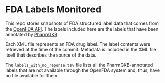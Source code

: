 # FDA Labels Monitored

This repo stores snapshots of FDA structured label data that comes from the [OpenFDA API](https://open.fda.gov/). The labels included here are the labels that have been annotated by [PharmGKB](https://www.pharmgkb.org/).

Each XML file represents an FDA drug label. The label contents were retrieved at the time of the commit. Metadata is included in the XML file itself that describes the source of the data.

The `labels_with_no_reponse.tsv` file lists all the PharmGKB-annotated labels that are not available through the OpenFDA system and, thus, have no file available for them.
